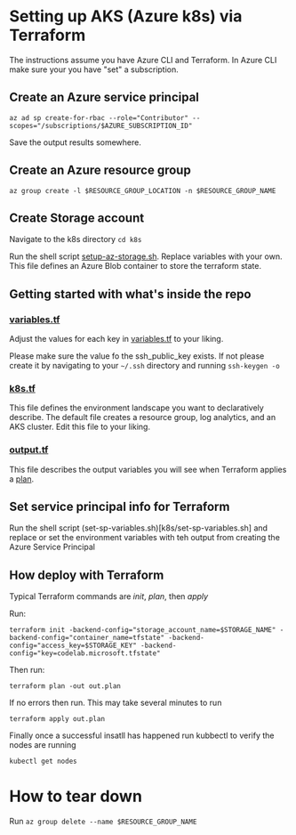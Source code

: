 # Setting up AKS (Azure k8s) via Terraform
The instructions assume you have Azure CLI and Terraform. In Azure CLI make sure your you have "set" a subscription.

## Create an Azure service principal
```
az ad sp create-for-rbac --role="Contributor" --scopes="/subscriptions/$AZURE_SUBSCRIPTION_ID"
```
Save the output results somewhere.

## Create an Azure resource group
```
az group create -l $RESOURCE_GROUP_LOCATION -n $RESOURCE_GROUP_NAME
```

## Create Storage account 
Navigate to the k8s directory ```cd k8s```

Run the shell script [setup-az-storage.sh](k8s/setup-az-storage.sh). Replace variables with your own. This file defines an Azure Blob container to store the terraform state.

## Getting started with what's inside the repo
### [variables.tf](k8s/variables.tf)
Adjust the values for each key in [variables.tf](k8s/variables.tf) to your liking. 

Please make sure the value fo the ssh_public_key exists. If not please create it by navigating to your ```~/.ssh``` directory and running ```ssh-keygen -o```

### [k8s.tf](k8s/k8s.tf)
This file defines the environment landscape you want to declaratively describe. The default file creates a resource group, log analytics, and an AKS cluster. Edit this file to your liking.

### [output.tf](k8s/output.tf)
This file describes the output variables you will see when Terraform applies a [plan](https://www.terraform.io/docs/configuration/outputs.html).


## Set service principal info for Terraform
Run the shell script (set-sp-variables.sh)[k8s/set-sp-variables.sh] and replace or set the environment variables with teh output from creating the Azure Service Principal

## How deploy with Terraform

Typical Terraform commands are _init_, _plan_, then _apply_

Run:

```
terraform init -backend-config="storage_account_name=$STORAGE_NAME" -backend-config="container_name=tfstate" -backend-config="access_key=$STORAGE_KEY" -backend-config="key=codelab.microsoft.tfstate"
```

Then run:

```
terraform plan -out out.plan
```

If no errors then run. This may take several minutes to run
```
terraform apply out.plan
```

Finally once a successful insatll has happened run kubbectl to verify the nodes are running

```
kubectl get nodes
```
# How to tear down 
Run ```az group delete --name $RESOURCE_GROUP_NAME```